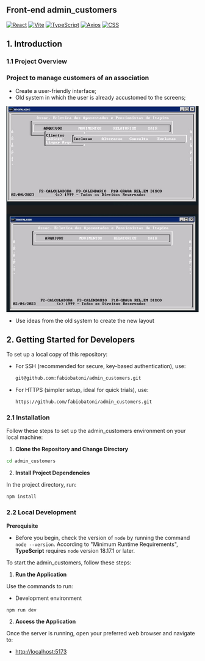 ## Front-end admin_customers

[![React](https://img.shields.io/badge/-ReactJs-61DAFB?logo=react&logoColor=black&style=for-the-badge)](https://react.dev/)
[![Vite](https://img.shields.io/badge/-Vite-452c63?logo=vite&logoColor=white&style=for-the-badge)](https://vitejs.dev)
[![TypeScript](https://img.shields.io/badge/TypeScript-3178C6?logo=TypeScript&logoColor=white&style=for-the-badge)](https://www.typescriptlang.org/)
[![Axios](https://img.shields.io/badge/Axios-purple?logo=Axios&logoColor=white&style=for-the-badge)](https://axios-http.com/docs/intro)
[![CSS](https://img.shields.io/badge/CSS-61DAFB?logo=CSS&logoColor=white&style=for-the-badge)](https://developer.mozilla.org/pt-BR/docs/Web/CSS)


## 1. Introduction

### 1.1 Project Overview


### Project to manage customers of an association

- Create a user-friendly interface;
- Old system in which the user is already accustomed to the screens;

<img align="center" src="public\old.png" width="600"/>

- Use ideas from the old system to create the new layout
 

## 2. Getting Started for Developers

To set up a local copy of this repository:

- For SSH (recommended for secure, key-based authentication), use:

  ```bash
  git@github.com:fabiobatoni/admin_customers.git
  ```

- For HTTPS (simpler setup, ideal for quick trials), use:

  ```bash
  https://github.com/fabiobatoni/admin_customers.git
  ```

### 2.1 Installation

Follow these steps to set up the admin_customers environment on your local
machine:

1. **Clone the Repository and Change Directory**

```bash
cd admin_customers
```

2. **Install Project Dependencies**

In the project directory, run:

```javascript
npm install
```

### 2.2 Local Development

**Prerequisite**

- Before you begin, check the version of `node` by running the command `node
--version`. According to "Minimum Runtime Requirements", **TypeScript** requires
`node` version 18.17.1 or later.

To start the admin_customers, follow these steps:

1. **Run the Application**

Use the commands to run:

- Development environment

```javascript
npm run dev
```


2. **Access the Application**

Once the server is running, open your preferred web browser and navigate to:

- [http://localhost:5173](http://localhost:5173)